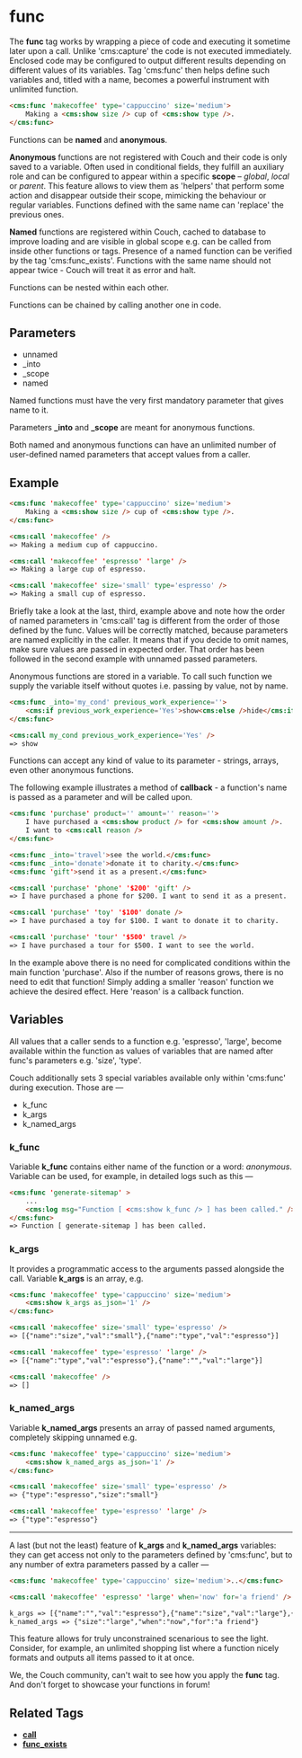 # func

The **func** tag works by wrapping a piece of code and executing it sometime later upon a call. Unlike 'cms:capture' the code is not executed immediately.<br>
Enclosed code may be configured to output different results depending on different values of its variables. Tag 'cms:func' then  helps define such variables and, titled with a name, becomes a powerful instrument with unlimited function.

```html
<cms:func 'makecoffee' type='cappuccino' size='medium'>
    Making a <cms:show size /> cup of <cms:show type />.
</cms:func>
```

Functions can be **named** and **anonymous**.<br>

**Anonymous** functions are not registered with Couch and their code is only saved to a variable. Often used in conditional fields, they fulfill an auxiliary role and can be configured to appear within a specific **scope** &ndash; *global*, *local* or *parent*. This feature allows to view them as 'helpers' that perform some action and disappear outside their scope, mimicking the behaviour or regular variables. Functions defined with the same name can 'replace' the previous ones.

**Named** functions are registered within Couch, cached to database to improve loading and are visible in global scope e.g. can be called from inside other functions or tags. Presence of a named function can be verified by the tag 'cms:func_exists'. Functions with the same name should not appear twice - Couch will treat it as error and halt.

Functions can be nested within each other.

Functions can be chained by calling another one in code.

## Parameters

* unnamed
* _into
* _scope
* named

Named functions must have the very first mandatory parameter that gives name to it.

Parameters **_into** and **_scope** are meant for anonymous functions.

Both named and anonymous functions can have an unlimited number of user-defined named parameters that accept values from a caller.

## Example

```html
<cms:func 'makecoffee' type='cappuccino' size='medium'>
    Making a <cms:show size /> cup of <cms:show type />.
</cms:func>

<cms:call 'makecoffee' />
=> Making a medium cup of cappuccino.

<cms:call 'makecoffee' 'espresso' 'large' />
=> Making a large cup of espresso.

<cms:call 'makecoffee' size='small' type='espresso' />
=> Making a small cup of espresso.
```

Briefly take a look at the last, third, example above and note how the order of named parameters in 'cms:call' tag is different from the order of those defined by the func. Values will be correctly matched, because parameters are named explicitly in the caller. It means that if you decide to omit names, make sure values are passed in expected order. That order has been followed in the second example with unnamed passed parameters.

Anonymous functions are stored in a variable. To call such function we supply the variable itself without quotes i.e. passing by value, not by name.

```html
<cms:func _into='my_cond' previous_work_experience=''>
    <cms:if previous_work_experience='Yes'>show<cms:else />hide</cms:if>
</cms:func>

<cms:call my_cond previous_work_experience='Yes' />
=> show
```

Functions can accept any kind of value to its parameter - strings, arrays, even other anonymous functions.

The following example illustrates a method of **callback** - a function's name is passed as a parameter and will be called upon.
```html
<cms:func 'purchase' product='' amount='' reason=''>
    I have purchased a <cms:show product /> for <cms:show amount />.
    I want to <cms:call reason />
</cms:func>

<cms:func _into='travel'>see the world.</cms:func>
<cms:func _into='donate'>donate it to charity.</cms:func>
<cms:func 'gift'>send it as a present.</cms:func>

<cms:call 'purchase' 'phone' '$200' 'gift' />
=> I have purchased a phone for $200. I want to send it as a present.

<cms:call 'purchase' 'toy' '$100' donate />
=> I have purchased a toy for $100. I want to donate it to charity.

<cms:call 'purchase' 'tour' '$500' travel />
=> I have purchased a tour for $500. I want to see the world.
```
In the example above there is no need for complicated conditions within the main function 'purchase'. Also if the number of reasons grows, there is no need to edit that function! Simply adding a smaller 'reason' function we achieve the desired effect. Here 'reason' is a callback function.

## Variables

All values that a caller sends to a function e.g. 'espresso', 'large', become available within the function as values of variables that are named after func's parameters e.g. 'size', 'type'.

Couch additionally sets 3 special variables available only within 'cms:func' during execution. Those are &mdash;

* k_func
* k_args
* k_named_args


### k\_func

Variable **k\_func** contains either name of the function or a word: *anonymous*. Variable can be used, for example, in detailed logs such as this &mdash;
```html
<cms:func 'generate-sitemap' >
    ...
    <cms:log msg="Function [ <cms:show k_func /> ] has been called." />
</cms:func>
=> Function [ generate-sitemap ] has been called.
```

### k\_args

It provides a programmatic access to the arguments passed alongside the call. Variable **k\_args** is an array, e.g.
```html
<cms:func 'makecoffee' type='cappuccino' size='medium'>
    <cms:show k_args as_json='1' />
</cms:func>

<cms:call 'makecoffee' size='small' type='espresso' />
=> [{"name":"size","val":"small"},{"name":"type","val":"espresso"}]

<cms:call 'makecoffee' type='espresso' 'large' />
=> [{"name":"type","val":"espresso"},{"name":"","val":"large"}]

<cms:call 'makecoffee' />
=> []
```

### k\_named_args

Variable **k\_named_args** presents an array of passed named arguments, completely skipping unnamed e.g.
```html
<cms:func 'makecoffee' type='cappuccino' size='medium'>
    <cms:show k_named_args as_json='1' />
</cms:func>

<cms:call 'makecoffee' size='small' type='espresso' />
=> {"type":"espresso","size":"small"}

<cms:call 'makecoffee' type='espresso' 'large' />
=> {"type":"espresso"}
```

---

A last (but not the least) feature of **k_args** and **k_named_args** variables: they can get access not only to the parameters defined by 'cms:func', but to any number of extra parameters passed by a caller &mdash;
```html
<cms:func 'makecoffee' type='cappuccino' size='medium'>..</cms:func>

<cms:call 'makecoffee' 'espresso' 'large' when='now' for='a friend' />

k_args => [{"name":"","val":"espresso"},{"name":"size","val":"large"},{"name":"when","val":"now"},{"name":"for","val":"a friend"}]
k_named_args => {"size":"large","when":"now","for":"a friend"}
```
This feature allows for truly unconstrained scenarious to see the light. Consider, for example, an unlimited shopping list where a function nicely formats and outputs all items passed to it at once.

We, the Couch community, can't wait to see how you apply the **func** tag. And don't forget to showcase your functions in forum!

## Related Tags

* [**call**](./call.md)
* [**func_exists**](./func_exists.md)

